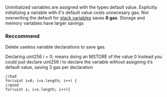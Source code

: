 Uninitialized variables are assigned with the types default value. Explicitly initializing a variable with it's default value costs unnecesary gas. Not overwriting the default for [stack variables](https://gist.github.com/IllIllI000/e075d189c1b23dce256cd166e28f3397) saves **8 gas**. Storage and memory variables have larger savings

### Reccommend

Delete useless variable declarations to save gas.

Declaring uint256 i = 0; means doing an MSTORE of the value 0 Instead you could just declare uint256 i to declare the variable without assigning it’s default value, saving 3 gas per declaration

```solidity
//bad
for(uint i=0; i<x.length; i++) {
//good
for(uint i; i<x.length; i++){
```
